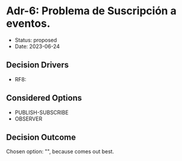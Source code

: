 # Adr-6: Problema de Suscripción a eventos.

* Status: proposed
* Date: 2023-06-24

## Decision Drivers

* RF8:

## Considered Options

* PUBLISH-SUBSCRIBE
* OBSERVER

## Decision Outcome

Chosen option: "", because comes out best.
